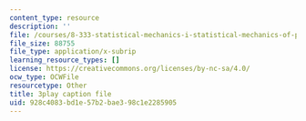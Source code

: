 ```yaml
---
content_type: resource
description: ''
file: /courses/8-333-statistical-mechanics-i-statistical-mechanics-of-particles-fall-2013/928c4083bd1e57b2bae398c1e2285905_Y59FgktB4uQ.vtt
file_size: 88755
file_type: application/x-subrip
learning_resource_types: []
license: https://creativecommons.org/licenses/by-nc-sa/4.0/
ocw_type: OCWFile
resourcetype: Other
title: 3play caption file
uid: 928c4083-bd1e-57b2-bae3-98c1e2285905
---
```

